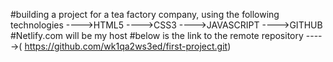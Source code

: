 #building a project for a tea factory company, using the following technologies
---->HTML5
---->CSS3
---->JAVASCRIPT
---->GITHUB
#Netlify.com will be my host
#below is the link to the remote repository
----->( https://github.com/wk1qa2ws3ed/first-project.git)
